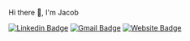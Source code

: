 Hi there 👋, I'm Jacob

[![Linkedin Badge](https://img.shields.io/badge/-Jacob_Yablonski-blue?style=for-the-badge&logo=Linkedin&logoColor=white&link=https://www.linkedin.com/in/jacobyablonski/)](https://www.linkedin.com/in/jacobyablonski/)
[![Gmail Badge](https://img.shields.io/badge/-jyablonski9@gmail.com-c14438?style=for-the-badge&logo=Gmail&logoColor=white&link=mailto:jyablonski9@gmail.com)](mailto:jyablonski9@gmail.com)
[![Website Badge](https://img.shields.io/badge/personal_website-00ff00?style=for-the-badge&logoColor=white&link=https://www.jyablonski.dev)](https://www.jyablonski.dev)
